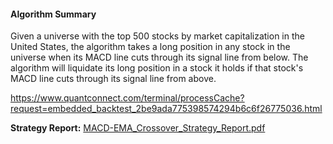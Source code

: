 
#### Algorithm Summary
Given a universe with the top 500 stocks by market capitalization in the United States, the algorithm takes a long position in any stock in the universe when its MACD line cuts through its signal line from below. The algorithm will liquidate its long position in a stock it holds if that stock's MACD line cuts through its signal line from above.

<script src='https://www.quantconnect.com/terminal/backtest.js?sid=2be9ada775398574294b6c6f26775036'></script>

https://www.quantconnect.com/terminal/processCache?request=embedded_backtest_2be9ada775398574294b6c6f26775036.html


**Strategy Report:** [MACD-EMA_Crossover_Strategy_Report.pdf](MACD-EMA_Crossover_Strategy_Report.pdf)

